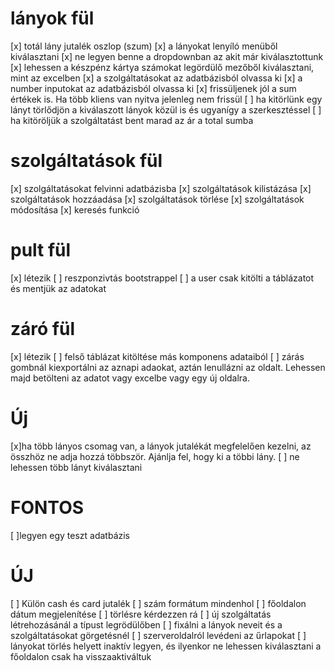 # lányok fül
[x] totál lány jutalék oszlop (szum)
[x] a lányokat lenyíló menüből kiválasztani
[x] ne legyen benne a dropdownban az akit már kiválasztottunk 
[x] lehessen a készpénz kártya számokat legördülő mezőből kiválasztani, mint az excelben
[x] a szolgáltatásokat az adatbázisból olvassa ki
[x] a number inputokat az adatbázisból olvassa ki
[x] frissüljenek jól a sum értékek is. Ha több kliens van nyitva jelenleg nem frissül
[ ] ha kitörlünk egy lányt törlődjön a kiválaszott lányok közül is és ugyanígy a szerkesztéssel
[ ] ha kitöröljük a szolgáltatást bent marad az ár a total sumba 

# szolgáltatások fül
[x] szolgáltatásokat felvinni adatbázisba
[x] szolgáltatások kilistázása
[x] szolgáltatások hozzáadása
[x] szolgáltatások törlése
[x] szolgáltatások módosítása
[x] keresés funkció 

# pult fül
[x] létezik
[ ] reszponzivtás bootstrappel
[ ] a user csak kitölti a táblázatot és mentjük az adatokat

# záró fül
[x] létezik
[ ] felső táblázat kitöltése más komponens adataiból
[ ] zárás gombnál kiexportálni az aznapi adaokat, aztán lenullázni az oldalt. Lehessen majd betölteni az adatot vagy excelbe vagy egy új oldalra.

# Új
[x]ha több lányos csomag van, a lányok jutalékát megfelelően kezelni, az összhöz ne adja hozzá többször. Ajánlja fel, hogy ki a többi lány.
    [ ] ne lehessen több lányt kiválasztani
    
# FONTOS
[ ]legyen egy teszt adatbázis 


# ÚJ
[ ] Külön cash és card jutalék
[ ] szám formátum mindenhol
[ ] főoldalon dátum megjelenítése 
[ ] törlésre kérdezzen rá 
[ ] új szolgáltatás létrehozásánál a típust legrödülőben
[ ] fixálni a lányok neveit és a szolgáltatásokat görgetésnél
[ ] szerveroldalról levédeni az űrlapokat
[ ] lányokat törlés helyett inaktív legyen, és ilyenkor ne lehessen kiválasztani a főoldalon csak ha visszaaktiváltuk 